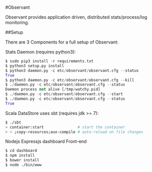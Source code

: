 #Observant

Observant provides application driven, distributed stats/process/log monitoring.

##Setup

There are 3 Components for a full setup of Observant:

Stats Daemon (requires python3):

```python
$ sudo pip3 install -r requirements.txt
$ python3 setup.py install
$ python3 daemon.py -c etc/observant/observant.cfg --status
True
$ python3 daemon.py -c etc/observant/observant.cfg --kill
$ ./daemon.py -c etc/observant/observant.cfg --status
Daemon process not alive [/tmp/watchy.pid]
$ ./daemon.py -c etc/observant/observant.cfg --start
$ ./daemon.py -c etc/observant/observant.cfg --status
True
```

Scala DataStore uses sbt (requires jdk >= 7):

```bash
$ ./sbt
> container:start               # start the container
> ~ ;copy-resources;aux-compile # auto-reload on file changes
```

Nodejs Expressjs dashboard Front-end

```bash
$ cd dashboard
$ npm install
$ bower install
$ node ./bin/www
```
